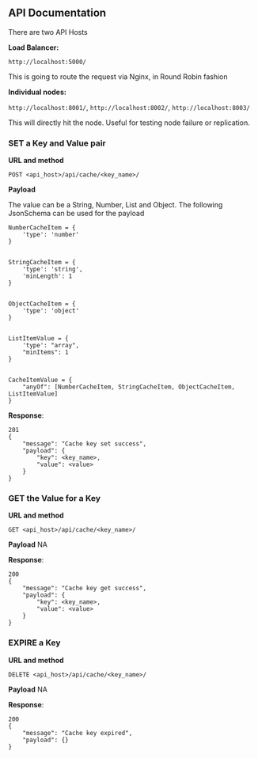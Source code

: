 ## API Documentation

There are two API Hosts

**Load Balancer:**

`http://localhost:5000/`

This is going to route the request via Nginx, in Round Robin fashion


**Individual nodes:**

`http://localhost:8001/`, `http://localhost:8002/`, `http://localhost:8003/`

This will directly hit the node. Useful for testing node failure or replication.

### SET a Key and Value pair
**URL and method**

`POST <api_host>/api/cache/<key_name>/`

**Payload**

The value can be a String, Number, List and Object. The following JsonSchema can be used for the payload

```
NumberCacheItem = {
    'type': 'number'
}


StringCacheItem = {
    'type': 'string',
    'minLength': 1
}


ObjectCacheItem = {
    'type': 'object'
}


ListItemValue = {
    'type': "array",
    "minItems": 1
}


CacheItemValue = {
    "anyOf": [NumberCacheItem, StringCacheItem, ObjectCacheItem, ListItemValue]
}
```

**Response**:
```
201
{
    "message": "Cache key set success",
    "payload": {
        "key": <key_name>,
        "value": <value>
    }
}

```


### GET the Value for a Key
**URL and method**

`GET <api_host>/api/cache/<key_name>/`

**Payload**
NA

**Response**:
```
200
{
    "message": "Cache key get success",
    "payload": {
        "key": <key_name>,
        "value": <value>
    }
}

```



### EXPIRE a Key
**URL and method**

`DELETE <api_host>/api/cache/<key_name>/`

**Payload**
NA

**Response**:
```
200
{
    "message": "Cache key expired",
    "payload": {}
}

```